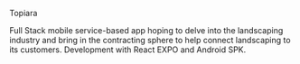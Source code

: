 Topiara

Full Stack mobile service-based app hoping to delve into the landscaping industry and bring in the contracting sphere to help connect landscaping to its customers. Development with React EXPO and Android SPK.
